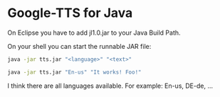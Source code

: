 # Google-TTS for Java 

On Eclipse you have to add jl1.0.jar to your Java Build Path.

On your shell you can start the runnable JAR file:
```sh
java -jar tts.jar "<language>" "<text>"

java -jar tts.jar "En-us" "It works! Foo!"
```

I think there are all languages available. For example: En-us, DE-de, ...
